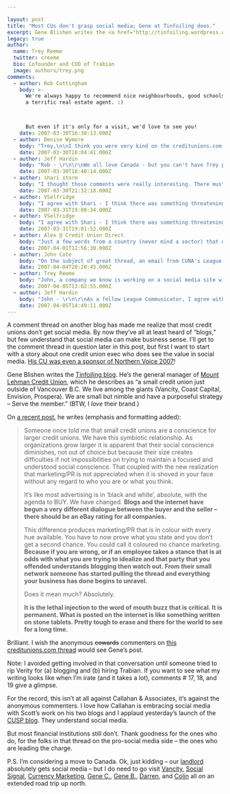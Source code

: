 ```yaml
---

layout: post
title: "Most CUs don't grasp social media; Gene at Tinfoiling does."
excerpt: Gene Blishen writes the <a href="http://tinfoiling.wordpress.com">Tinfoiling blog</a> and is the general manager of <a href="www.mtlehman.com">Mount Lehman Credit Union</a>.
legacy: true
author:
  name: Trey Reeme
  twitter: creeme
  bio: Cofounder and COO of Trabian
  image: authors/trey.png
comments:
  - author: Rob Cottingham
    body: >-
      We're always happy to recommend nice neighbourhoods, good schools, and
      a terrific real estate agent. :)



      But even if it's only for a visit, we'd love to see you!
    date: 2007-03-30T16:30:13.000Z
  - author: Denise Wymore
    body: "Trey,\n\nI think you were very kind on the creditunions.com thread. Those anonymous posts are so imperious. \n\n[ I just looked that word up and it so fits ]\n\nThat should be today's word. Let's all use it in a sentence."
    date: 2007-03-30T18:04:41.000Z
  - author: Jeff Hardin
    body: "Rob - \r\n\r\nWe all love Canada - but you can't have Trey permanently under any circumstances! :)\r\n\r\nHave a nice weekend!\r\nJeff"
    date: 2007-03-30T18:40:14.000Z
  - author: shari storm
    body: "I thought those comments were really interesting. There must be something threatening about social media to have folks so vehemently insisting on justification. \r\n\r\nBut they are right about one thing, there are a lot of people / companies out there trying to make a buck off blogging (we get calls all the time from people wanting to help us increase our SEO or whatever the popular phrases are right now). \r\n\r\nBut the thing about Trabian is you have proven over the years that you understand credit unions and are an informed, caring vendor (sorry,  business partner). How did you prove it? Through the history of your blog.\r\n\r\nOn a tangent…. Why is it that the staff in accounting never have to justify their existence? I’ve never seen an ROI on the numerous spreadsheets they crank out…. Hmmm..\r\n\r\nOK, I’m with Chuck, time to start the weekend. \r\n\r\nCheers.  \r\n"
    date: 2007-03-30T21:32:18.000Z
  - author: VSelfridge
    body: "I agree with Shari - I think there was something threatening about either the article or the webcast that has someone in CU land worried that they are missing \"the next big thing.\"   And - instead of saying to themselves \"Self, I'm not sure where I stand on blogs yet - why don't I watch the trends and keep my eyes on what's happening\" - they decide they need to try to defend why their CU isn't involved yet.\r\n\r\nUnderstandable I guess - but why not just say \"I don't see the ROI yet - so until then, our CU us going to sit this one out...\"\r\n\r\nIt did make for an interesting thread though! "
    date: 2007-03-31T19:00:34.000Z
  - author: VSelfridge
    body: "I agree with Shari - I think there was something threatening about either the article or the webcast that has someone in CU land worried that they are missing \"the next big thing.\"   And - instead of saying to themselves \"Self, I'm not sure where I stand on blogs yet - why don't I watch the trends and keep my eyes on what's happening\" - they decide they need to try to defend why their CU isn't involved yet.\r\n\r\nUnderstandable I guess - but why not just say \"I don't see the ROI yet - so until then, our CU us going to sit this one out...\"\r\n\r\nIt did make for an interesting thread though! "
    date: 2007-03-31T19:01:52.000Z
  - author: Alex @ Credit Union Direct
    body: "Just a few words from a country (never mind a sector) that doesn't get blogging yet ... its the UK.\r\n\r\nCredit Union Direct are in Study Group mode. So the blog on the site is a way of trying to stimulate debate and interest in what we are doing. Feel free to chip in, add us to blog rolls etc etc. I don't know of any other UK CU blog.\r\n\r\nThe UK are a wee bit reserved in publicly stating views so Credit Union Direct blog comments are few and far between - or it might be that the blog is boring..I don't know, your own polite views are welcome. \r\n\r\nNonetheless I find the Credit Union Direct blog helpful in ensuring that the study group is seen as alive and that we are trying to get a CU going using all this Web 2 stuff. \r\n\r\nMore importantly it is a fantastic way to catch thoughts and issues that in the end will become the underlying philosophy of the business and I like that idea a lot. \r\n\r\nOnline discussion (public or private) is never easy and it is very easy to upset someone inadvertently. But the alternative to discussion is much worse........silence.\r\n\r\n(great thread)\r\n\r\nalex\r\n\r\n"
    date: 2007-04-01T12:56:30.000Z
  - author: John Cote
    body: "On the subject of great thread, an email from CUNA's League Communicator Listserve rolled through my Inbox today.  It reads:\n\nThe Hilton Hotel Corporation has started a Web site called: behospitable.com where you can submit your stories of good deeds and “get on the map.”  The ad is in Time Magazine this week and says “share any good deed you see.” You can submit something you did or something you witnessed. It may be a good place to put your credit union or employees’ good deed stories.\n\nAnd my response:\n\nTo me it sounds like the type of website CUNA ought to be doing specifically for credit unions ... how about ownyourcu.com or .org ... both domains appear to be available.\n \nHow cool would that be ... a place where credit union members all over the country could tell their OWN member service stories.  Small cards posted at every MSR window in every branch, ATM and drive-up window in the country ... \"Love your credit union?  Tell us why at ownyourcu.com\"\n \nOr am I just dreaming?\n\nI wonder if any of my fellow League Communicators will respond.  CUNA probably isn't likely to start a social media site like that (not sure if it should be a blog or not) but somebody should.  Trey?\n\nJohn\n"
    date: 2007-04-04T20:20:45.000Z
  - author: Trey Reeme
    body: "John, a company we know is working on a social media site with a very similar idea, but I hesitate to make that announcement for them just yet (it's not Trabian, I promise).  \n\nWhen that company launches their site, we'll most certainly let everyone know here."
    date: 2007-04-05T13:02:55.000Z
  - author: Jeff Hardin
    body: "John - \r\n\r\nAs a fellow League Communicator, I agree with your sentiments wholeheartedly!  There are so many great stories out there waiting to be shared with the world. \r\n\r\nFantastic idea!"
    date: 2007-04-05T14:49:11.000Z
---
```


<p>A comment thread on another blog has made me realize that most credit unions don&#8217;t get social media.  By now they&#8217;ve all at least heard of &#8220;blogs,&#8221; but few understand that social media can make business sense.  I&#8217;ll get to the comment thread in question later in this post, but first I want to start with a story about one credit union exec who does see the value in social media. <a href="http://tinfoiling.wordpress.com/2007/02/05/the-poster-arrived/">His CU was even a sponsor of Northern Voice 2007</a>!</p>
<p>Gene Blishen writes the <a href="http://tinfoiling.wordpress.com">Tinfoiling blog</a>.  He&#8217;s the general manager of <a href="www.mtlehman.com">Mount Lehman Credit Union</a>, which he describes as &#8220;a small credit union just outside of Vancouver B.C. We live among the giants (Vancity, Coast Capital, Envision, Prospera). We are small but nimble and have a purposeful strategy – Serve the member.&#8221;  (BTW, I <em>love</em> their brand.)</p>
<p>On <a href="http://tinfoiling.wordpress.com/2007/03/29/in-your-face/">a recent post</a>, he writes (emphasis and formatting added):</p>
<blockquote><p>Someone once told me that small credit unions are a conscience for larger credit unions. We have this symbiotic relationship. As organizations grow larger it is apparent that their social conscience diminishes, not out of choice but because their size creates difficulties if not impossibilities on trying to maintain a focused and understood social conscience. That coupled with the new realization that marketing/PR is not appreciated when it is shoved in your face without any regard to who you are or what you think.</p><p>It&#8217;s like most advertising is in &#8216;black and white&#8217;, absolute, with the agenda to <span class="caps">BUY</span>. We have changed. <strong>Blogs and the internet have begun a very different dialogue between the buyer and the seller &#8211; there should be an eBay rating for all companies.</strong></p><p>This difference produces marketing/PR that is in colour with every hue available. You have to now prove what you state and you don&#8217;t get a second chance. You could call it coloured no chance marketing. <strong>Because if you are wrong, or if an employee takes a stance that is at odds with what you are trying to idealize and that party that you offended understands blogging then watch out. From their small network someone has started pulling the thread and everything your business has done begins to unravel.</strong></p><p>Does it mean much? Absolutely.</p><p><strong>It is the lethal injection to the word of mouth buzz that is critical. It is permanent. What is posted on the internet is like something written on stone tablets. Pretty tough to erase and there for the world to see for a long time.</strong></p></blockquote>
<p>Brilliant.  I wish the anonymous <del>cowards</del> commenters on <a href="http://www.creditunions.com/home/articles/template.asp?article_id=2263">this creditunions.com thread</a> would see Gene&#8217;s post.</p>
<p>Note: I avoided getting involved in that conversation until someone tried to rip Verity for (a) blogging and (b) hiring Trabian.  If you want to see what my writing looks like when I&#8217;m irate (and it takes a lot), comments # 17, 18, and 19 give a glimpse.</p>
<p>For the record, this isn&#8217;t at all against Callahan &#38; Associates, it&#8217;s against the anonymous commenters.  I love how Callahan is embracing social media with Scott&#8217;s work on his two blogs and I applaud yesterday&#8217;s launch of the <a href="http://blog.creditunions.com/CUSP"><span class="caps">CUSP</span> blog</a>.  They understand social media.</p>
<p>But most financial institutions still don&#8217;t.  Thank goodness for the ones who do, for the folks in that thread on the pro-social media side &#8211; the ones who are leading the charge.</p>
<p>P.S. I&#8217;m considering a move to Canada.  Ok, just kidding &#8211; our <a href="http://www.forumcu.com">landlord</a> absolutely gets social media &#8211; but I do need to go visit <a href="http://vancity.com">Vancity</a>, <a href="http://www.socialsignal.com">Social Signal</a>, <a href="http://www.currencymarketing.ca">Currency Marketing</a>, <a href="http://opensourcecu.com/author/gene-creelman">Gene C.</a>, <a href="http://tinfoiling.wordpress.com">Gene B.</a>, <a href="http://www.darrenbarefoot.com">Darren</a>, and <a href="http://thebankwatch.com">Colin</a> all on an extended road trip up north.</p>
